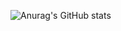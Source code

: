 ![Anurag's GitHub stats](https://github-readme-stats.vercel.app/api?username=webdev-rahul&count_private=true&show_icons=true&theme=dark)
